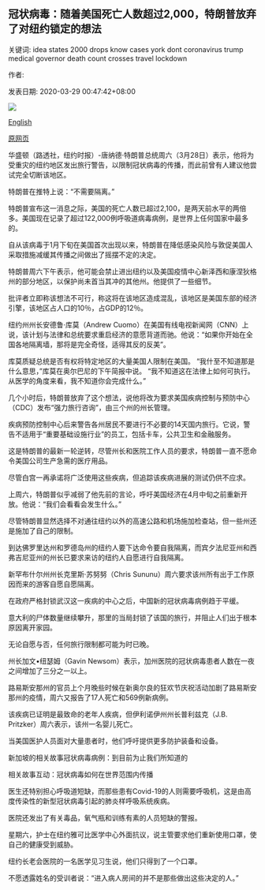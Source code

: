 ## 冠状病毒：随着美国死亡人数超过2,000，特朗普放弃了对纽约锁定的想法

关键词: idea states 2000 drops know cases york dont coronavirus trump medical governor death count crosses travel lockdown

作者: 

发表日期: 2020-03-29 00:47:42+08:00

![](https://www.straitstimes.com/sites/default/files/media-youtube/RoMlECDpZUA.jpg)

[English](Coronavirus%3A%20Trump%20drops%20idea%20of%20New%20York%20lockdown%20as%20US%20death%20count%20crosses%202%2C000.md)

[原网页](https://www.straitstimes.com/world/united-states/coronavirus-trump-may-quarantine-new-york-new-jersey-and-connecticut)

华盛顿（路透社，纽约时报）-唐纳德·特朗普总统周六（3月28日）表示，他将为受重灾的纽约地区发出旅行警告，以限制冠状病毒的传播，而此前曾有人建议他尝试完全切断该地区。

特朗普在推特上说：“不需要隔离。”

特朗普宣布这一消息之际，美国的死亡人数已超过2,100，是两天前水平的两倍多。美国现在记录了超过122,000例呼吸道病毒病例，是世界上任何国家中最多的。

自从该病毒于1月下旬在美国首次出现以来，特朗普在降低感染风险与敦促美国人采取措施减缓其传播之间做出了摇摆不定的决定。

特朗普周六下午表示，他可能会禁止进出纽约以及美国疫情中心新泽西和康涅狄格州的部分地区，以保护尚未首当其冲的其他州。他提供了一些细节。

批评者立即称该想法不可行，称这将在该地区造成混乱，该地区是美国东部的经济引擎，该地区占人口的10％，占GDP的12％。

纽约州州长安德鲁·库莫（Andrew Cuomo）在美国有线电视新闻网（CNN）上说，该计划与法律和总统要求重启经济的意愿背道而驰。他说：“如果你开始在全国各地隔离墙，那将是完全奇怪，适得其反的反美”。

库莫质疑总统是否有权将特定地区的大量美国人限制在美国。 “我什至不知道那是什么意思，”库莫在奥尔巴尼的下午简报中说。 “我不知道这在法律上如何可执行。从医学的角度来看，我不知道你会完成什么。”

几个小时后，特朗普放弃了这个想法，说他将改为要求美国疾病控制与预防中心（CDC）发布“强力旅行咨询”，由三个州的州长管理。

疾病预防控制中心后来警告各州居民不要进行不必要的14天国内旅行。它说，警告不适用于“重要基础设施行业”的员工，包括卡车，公共卫生和金融服务。

这是特朗普的最新一轮逆转，尽管州长和医院工作人员的要求，特朗普一直不愿命令美国公司生产急需的医疗用品。

尽管白宫一再承诺将广泛使用这些疾病，但追踪该疾病进展的测试仍供不应求。

上周六，特朗普似乎减弱了他先前的言论，呼吁美国经济在4月中旬之前重新开放。他说：“我们会看看会发生什么。”

尽管特朗普显然选择不对通往纽约以外的高速公路和机场施加检查站，但一些州还是施加了自己的限制。

到达佛罗里达州和罗德岛州的纽约人要下达命令要自我隔离，而宾夕法尼亚州和西弗吉尼亚州的州长已要求来访的纽约人自愿进行自我隔离。

新罕布什尔州州长克里斯·苏努努（Chris Sununu）周六要求该州所有出于工作原因而来的游客自愿自愿隔离。

在政府严格封锁武汉这一疾病的中心之后，中国新的冠状病毒病例趋于平缓。

意大利的尸体数量继续攀升，那里的当局封锁了该国的旅行，并阻止人们出于根本原因离开家园。

无论自愿与否，任何旅行限制都可能为时已晚。

州长加文•纽瑟姆（Gavin Newsom）表示，加州医院的冠状病毒患者人数在一夜之间增加了三分之一以上。

路易斯安那州的官员上个月晚些时候在新奥尔良的狂欢节庆祝活动加剧了路易斯安那州的疫情，周六又报告了17人死亡和569例新病例。

该疾病已证明是最致命的老年人疾病，但伊利诺伊州州长普利兹克（J.B. Pritzker）周六表示，该州一名婴儿死亡。

当美国医护人员面对大量患者时，他们呼吁提供更多防护装备和设备。

新加坡的相关故事冠状病毒病例：到目前为止我们所知道的

相关故事互动：冠状病毒如何在世界范围内传播

医生还特别担心呼吸道短缺，而那些患有Covid-19的人则需要呼吸机，这是由高度传染性的新型冠状病毒引起的肺炎样呼吸系统疾病。

医院还发出了有关毒品，氧气瓶和训练有素的人员短缺的警报。

星期六，护士在纽约雅可比医学中心外面抗议，说主管要求他们重新使用口罩，使自己的健康受到威胁。

纽约长老会医院的一名医学见习生说，他们只得到了一个口罩。

不愿透露姓名的受训者说：“进入病人房间的并不是那些做出这些决定的人。”